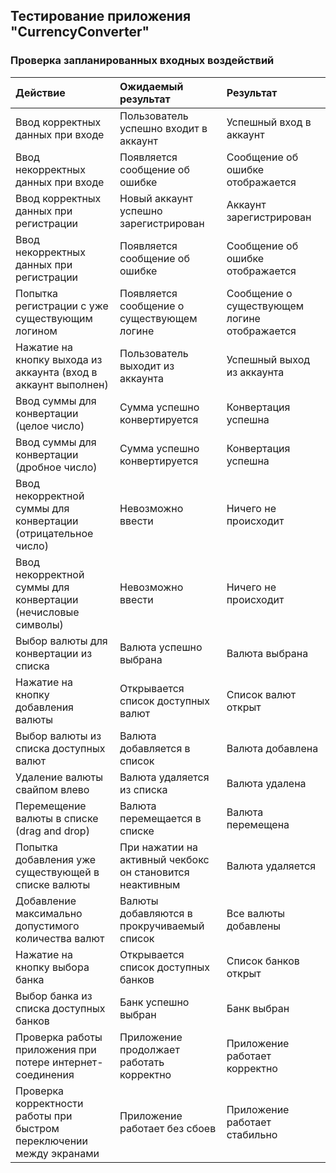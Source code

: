 ## Тестирование приложения "CurrencyConverter"

### Проверка запланированных входных воздействий

| Действие | Ожидаемый результат | Результат |
|:---|:---|:---|
| Ввод корректных данных при входе | Пользователь успешно входит в аккаунт | Успешный вход в аккаунт |
| Ввод некорректных данных при входе | Появляется сообщение об ошибке | Сообщение об ошибке отображается |
| Ввод корректных данных при регистрации | Новый аккаунт успешно зарегистрирован | Аккаунт зарегистрирован |
| Ввод некорректных данных при регистрации | Появляется сообщение об ошибке | Сообщение об ошибке отображается |
| Попытка регистрации с уже существующим логином | Появляется сообщение о существующем логине | Сообщение о существующем логине отображается |
| Нажатие на кнопку выхода из аккаунта (вход в аккаунт выполнен) | Пользователь выходит из аккаунта | Успешный выход из аккаунта |
| Ввод суммы для конвертации (целое число) | Сумма успешно конвертируется | Конвертация успешна |
| Ввод суммы для конвертации (дробное число) | Сумма успешно конвертируется | Конвертация успешна |
| Ввод некорректной суммы для конвертации (отрицательное число) | Невозможно ввести | Ничего не происходит |
| Ввод некорректной суммы для конвертации (нечисловые символы) | Невозможно ввести | Ничего не происходит |
| Выбор валюты для конвертации из списка | Валюта успешно выбрана | Валюта выбрана |
| Нажатие на кнопку добавления валюты | Открывается список доступных валют | Список валют открыт |
| Выбор валюты из списка доступных валют | Валюта добавляется в список | Валюта добавлена |
| Удаление валюты свайпом влево | Валюта удаляется из списка | Валюта удалена |
| Перемещение валюты в списке (drag and drop) | Валюта перемещается в списке | Валюта перемещена |
| Попытка добавления уже существующей в списке валюты | При нажатии на активный чекбокс он становится неактивным | Валюта удаляется |
| Добавление максимально допустимого количества валют | Валюты добавляются в прокручиваемый список | Все валюты добавлены |
| Нажатие на кнопку выбора банка | Открывается список доступных банков | Список банков открыт |
| Выбор банка из списка доступных банков | Банк успешно выбран | Банк выбран |
| Проверка работы приложения при потере интернет-соединения | Приложение продолжает работать корректно | Приложение работает корректно |
| Проверка корректности работы при быстром переключении между экранами | Приложение работает без сбоев | Приложение работает стабильно |
